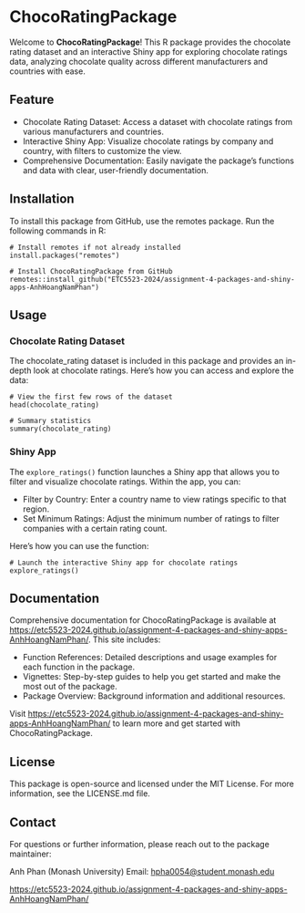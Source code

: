 # ChocoRatingPackage

Welcome to **ChocoRatingPackage**! This R package provides the chocolate rating dataset and an interactive Shiny app for exploring chocolate ratings data, analyzing chocolate quality across different manufacturers and countries with ease.

## Feature

- Chocolate Rating Dataset: Access a dataset with chocolate ratings from various manufacturers and countries.
- Interactive Shiny App: Visualize chocolate ratings by company and country, with filters to customize the view.
- Comprehensive Documentation: Easily navigate the package’s functions and data with clear, user-friendly documentation.

## Installation

To install this package from GitHub, use the remotes package. Run the following commands in R:

```
# Install remotes if not already installed
install.packages("remotes")

# Install ChocoRatingPackage from GitHub
remotes::install_github("ETC5523-2024/assignment-4-packages-and-shiny-apps-AnhHoangNamPhan")
```

## Usage

### Chocolate Rating Dataset

The chocolate_rating dataset is included in this package and provides an in-depth look at chocolate ratings. Here’s how you can access and explore the data:

```
# View the first few rows of the dataset
head(chocolate_rating)

# Summary statistics
summary(chocolate_rating)
```

### Shiny App

The `explore_ratings()` function launches a Shiny app that allows you to filter and visualize chocolate ratings. Within the app, you can:

- Filter by Country: Enter a country name to view ratings specific to that region.
- Set Minimum Ratings: Adjust the minimum number of ratings to filter companies with a certain rating count.

Here’s how you can use the function:

```
# Launch the interactive Shiny app for chocolate ratings
explore_ratings()
```

## Documentation

Comprehensive documentation for ChocoRatingPackage is available at https://etc5523-2024.github.io/assignment-4-packages-and-shiny-apps-AnhHoangNamPhan/. This site includes:

- Function References: Detailed descriptions and usage examples for each function in the package.
- Vignettes: Step-by-step guides to help you get started and make the most out of the package.
- Package Overview: Background information and additional resources.

Visit https://etc5523-2024.github.io/assignment-4-packages-and-shiny-apps-AnhHoangNamPhan/ to learn more and get started with ChocoRatingPackage.


## License

This package is open-source and licensed under the MIT License. For more information, see the LICENSE.md file.

## Contact

For questions or further information, please reach out to the package maintainer:

Anh Phan (Monash University)
Email: hpha0054@student.monash.edu


https://etc5523-2024.github.io/assignment-4-packages-and-shiny-apps-AnhHoangNamPhan/

